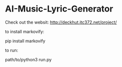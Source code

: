 # AI-Music-Lyric-Generator

Check out the websit:
http://deckhut.jtc372.net/project/

to install markovify:

pip install markovify

to run:

path/to/python3 run.py
